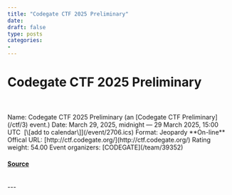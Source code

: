 ```yaml
---
title: "Codegate CTF 2025 Preliminary"
date: 
draft: false
type: posts
categories: 
- 
---
```

# Codegate CTF 2025 Preliminary

<br/>

<br/>
Name: Codegate CTF 2025 Preliminary (an [Codegate CTF Preliminary](/ctf/3) event.)  
Date: March 29, 2025, midnight — 29 March 2025, 15:00 UTC  [\[add to calendar\]](/event/2706.ics)  
Format: Jeopardy  
**On-line**  
Offical URL: [http://ctf.codegate.org/](http://ctf.codegate.org/)  
Rating weight: 54.00  
Event organizers: [CODEGATE](/team/39352)

#### [Source](https://ctftime.org/event/2706)

<br/>
---

